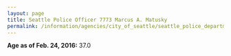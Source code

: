```yaml
---
layout: page
title: Seattle Police Officer 7773 Marcus A. Matusky
permalink: /information/agencies/city_of_seattle/seattle_police_department/copbook/7773/
---
```


**Age as of Feb. 24, 2016:** 37.0
